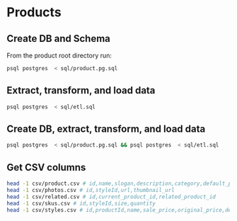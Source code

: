# Products

## Create DB and Schema
From the product root directory run:
```bash
psql postgres  < sql/product.pg.sql
```

## Extract, transform, and load data
```bash
psql postgres  < sql/etl.sql
```

## Create DB, extract, transform, and load data
```bash
psql postgres  < sql/product.pg.sql && psql postgres  < sql/etl.sql
```

## Get CSV columns
```bash
head -1 csv/product.csv # id,name,slogan,description,category,default_price
head -1 csv/photos.csv # id,styleId,url,thumbnail_url
head -1 csv/related.csv # id,current_product_id,related_product_id
head -1 csv/skus.csv # id,styleId,size,quantity
head -1 csv/styles.csv # id,productId,name,sale_price,original_price,default_style
```

